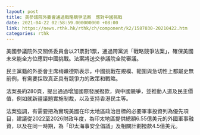 ```yaml
---
layout: post
title: 美參議院外委會通過戰略競爭法案　應對中國挑戰
date: 2021-04-22 02:58:59.000000000 +08:00
link: https://news.rthk.hk/rthk/ch/component/k2/1587030-20210422.htm
categories: rthk
---
```


美國參議院外交關係委員會以21票對1票，通過跨黨派「戰略競爭法案」，確保美國未來能全方位應對中國挑戰。法案將送交參議院全院審議。

民主黨籍的外委會主席梅嫩德斯表示，中國挑戰在規模、範圍與急切性上都屬史無前例，有需要採取真正具有競爭力的政策和戰略。

法案長約280頁，提出通過增加國際發展撥款，與中國競爭，並推動人道及民主價值，例如就新疆議題實施制裁，以及支持香港民主等。

法案強調，有需要把為實現美國在印太地區政治目標的必要軍事投資列為優先項目，建議從2022至2026財政年度，為印太地區提供總額6.55億美元的外國軍事融資，以及在同一時期，為「印太海事安全倡議」及相關計劃撥款4.5億美元。
